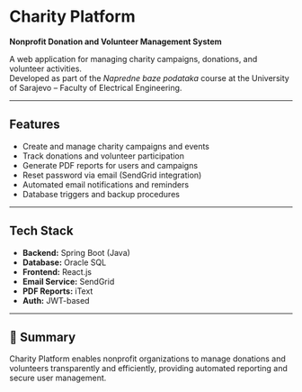 # Charity Platform

**Nonprofit Donation and Volunteer Management System**

A web application for managing charity campaigns, donations, and volunteer activities.  
Developed as part of the *Napredne baze podataka* course at the University of Sarajevo – Faculty of Electrical Engineering.

---

##  Features
- Create and manage charity campaigns and events  
- Track donations and volunteer participation  
- Generate PDF reports for users and campaigns  
- Reset password via email (SendGrid integration)  
- Automated email notifications and reminders  
- Database triggers and backup procedures  

---

##  Tech Stack
- **Backend:** Spring Boot (Java)  
- **Database:** Oracle SQL  
- **Frontend:** React.js  
- **Email Service:** SendGrid  
- **PDF Reports:** iText  
- **Auth:** JWT-based  


---

## 🏁 Summary
Charity Platform enables nonprofit organizations to manage donations and volunteers transparently and efficiently, providing automated reporting and secure user management.
